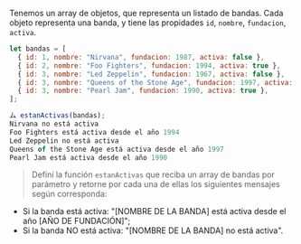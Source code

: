 Tenemos un array de objetos, que representa un listado de bandas.
Cada objeto representa una banda, y tiene las propidades `id`, `nombre`, `fundacion`, `activa`.


```js
let bandas = [
  { id: 1, nombre: "Nirvana", fundacion: 1987, activa: false },
  { id: 2, nombre: "Foo Fighters", fundacion: 1994, activa: true },
  { id: 3, nombre: "Led Zeppelin", fundacion: 1967, activa: false },
  { id: 3, nombre: "Queens of the Stone Age", fundacion: 1997, activa: true },
  { id: 3, nombre: "Pearl Jam", fundacion: 1990, activa: true },
];

ム estanActivas(bandas);
Nirvana no está activa
Foo Fighters está activa desde el año 1994
Led Zeppelin no está activa
Queens of the Stone Age está activa desde el año 1997
Pearl Jam está activa desde el año 1990
```

> Definí la función `estanActivas` que reciba un array de bandas por parámetro y retorne por cada una de ellas los siguientes mensajes según corresponda:
> 
  - Si la banda está activa: "[NOMBRE DE LA BANDA] está activa desde el año [AÑO DE FUNDACIÓN]";
  - Si la banda NO está activa: "[NOMBRE DE LA BANDA] no está activa".